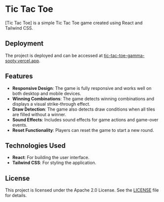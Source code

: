# Tic Tac Toe

[Tic Tac Toe] is a simple Tic Tac Toe game created using React and Tailwind CSS.

## Deployment

The project is deployed and can be accessed at [tic-tac-toe-gamma-sooty.vercel.app](https://tic-tac-toe-gamma-sooty.vercel.app/).

## Features

- **Responsive Design**: The game is fully responsive and works well on both desktop and mobile devices.
- **Winning Combinations**: The game detects winning combinations and displays a visual strike-through effect.
- **Draw Detection**: The game also detects draw conditions when all tiles are filled without a winner.
- **Sound Effects**: Includes sound effects for game actions and game-over events.
- **Reset Functionality**: Players can reset the game to start a new round.

## Technologies Used

- **React**: For building the user interface.
- **Tailwind CSS**: For styling the application.

## License

This project is licensed under the Apache 2.0 License. See the [LICENSE](https://github.com/adhirajcs/tic-tac-toe/blob/main/LICENSE) file for details.
